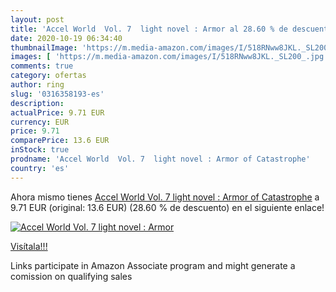 ```yaml
---
layout: post
title: 'Accel World  Vol. 7  light novel : Armor al 28.60 % de descuento'
date: 2020-10-19 06:34:40
thumbnailImage: 'https://m.media-amazon.com/images/I/518RNww8JKL._SL200_.jpg'
images: [ 'https://m.media-amazon.com/images/I/518RNww8JKL._SL200_.jpg' ]
comments: true
category: ofertas
author: ring
slug: '0316358193-es'
description:
actualPrice: 9.71 EUR
currency: EUR
price: 9.71
comparePrice: 13.6 EUR
inStock: true
prodname: 'Accel World  Vol. 7  light novel : Armor of Catastrophe'
country: 'es'
---
```


Ahora mismo tienes [Accel World  Vol. 7  light novel : Armor of Catastrophe](https://www.amazon.es/dp/0316358193/?tag=tolees-21) a 9.71 EUR (original: 13.6 EUR) (28.60 %  de descuento) en el siguiente enlace!

[![Accel World  Vol. 7  light novel : Armor](https://m.media-amazon.com/images/I/518RNww8JKL._SL200_.jpg)](https://www.amazon.es/dp/0316358193/?tag=tolees-21)

[Visítala!!!](https://www.amazon.es/dp/0316358193/?tag=tolees-21)

Links participate in Amazon Associate program and might generate a comission on qualifying sales
